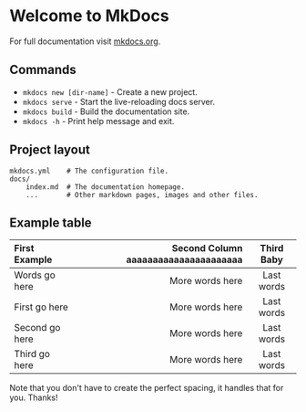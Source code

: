 # Welcome to MkDocs

For full documentation visit [mkdocs.org](https://www.mkdocs.org).

## Commands

- `mkdocs new [dir-name]` - Create a new project.
- `mkdocs serve` - Start the live-reloading docs server.
- `mkdocs build` - Build the documentation site.
- `mkdocs -h` - Print help message and exit.

## Project layout

    mkdocs.yml    # The configuration file.
    docs/
        index.md  # The documentation homepage.
        ...       # Other markdown pages, images and other files.

## Example table

| First Example  | Second Column aaaaaaaaaaaaaaaaaaaaaa | Third Baby |
| :------------- | -----------------------------------: | :--------: |
| Words go here  |                      More words here | Last words |
| First go here  |                      More words here | Last words |
| Second go here |                      More words here | Last words |
| Third go here  |                      More words here | Last words |

Note that you don't have to create the perfect spacing, it handles that for you. Thanks!
